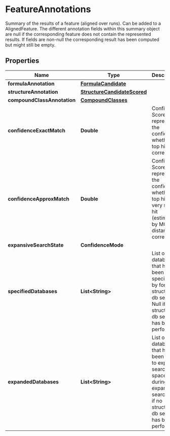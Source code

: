 

# FeatureAnnotations

Summary of the results of a feature (aligned over runs). Can be added to a AlignedFeature.  The different annotation fields within this summary object are null if the corresponding  feature does not contain the represented results. If fields are non-null  the corresponding result has been computed but might still be empty.

## Properties

| Name | Type | Description | Notes |
|------------ | ------------- | ------------- | -------------|
|**formulaAnnotation** | [**FormulaCandidate**](FormulaCandidate.md) |  |  [optional] |
|**structureAnnotation** | [**StructureCandidateScored**](StructureCandidateScored.md) |  |  [optional] |
|**compoundClassAnnotation** | [**CompoundClasses**](CompoundClasses.md) |  |  [optional] |
|**confidenceExactMatch** | **Double** | Confidence Score that represents the confidence whether the top hit is correct. |  [optional] |
|**confidenceApproxMatch** | **Double** | Confidence Score that represents the confidence whether the top hit or a very similar hit (estimated by MCES distance) is correct. |  [optional] |
|**expansiveSearchState** | **ConfidenceMode** |  |  [optional] |
|**specifiedDatabases** | **List&lt;String&gt;** | List of databases that have been specified by for structure db search. Null if no structure db search has been performed. |  [optional] |
|**expandedDatabases** | **List&lt;String&gt;** | List of databases that have been used to expand search space during expansive search. Null if no structure db search has been performed. |  [optional] |



